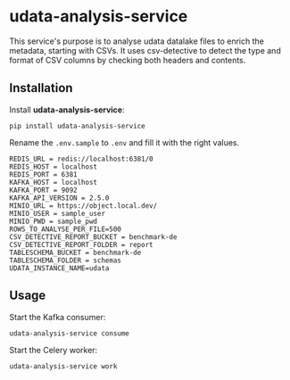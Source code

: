 # udata-analysis-service

This service's purpose is to analyse udata datalake files to enrich the metadata, starting with CSVs.
It uses csv-detective to detect the type and format of CSV columns by checking both headers and contents.

## Installation

Install **udata-analysis-service**:

```shell
pip install udata-analysis-service
```

Rename the `.env.sample` to `.env` and fill it with the right values.

```shell
REDIS_URL = redis://localhost:6381/0
REDIS_HOST = localhost
REDIS_PORT = 6381
KAFKA_HOST = localhost
KAFKA_PORT = 9092
KAFKA_API_VERSION = 2.5.0
MINIO_URL = https://object.local.dev/
MINIO_USER = sample_user
MINIO_PWD = sample_pwd
ROWS_TO_ANALYSE_PER_FILE=500
CSV_DETECTIVE_REPORT_BUCKET = benchmark-de
CSV_DETECTIVE_REPORT_FOLDER = report
TABLESCHEMA_BUCKET = benchmark-de
TABLESCHEMA_FOLDER = schemas
UDATA_INSTANCE_NAME=udata
```

## Usage

Start the Kafka consumer:

```shell
udata-analysis-service consume
```

Start the Celery worker:

```shell
udata-analysis-service work
```
